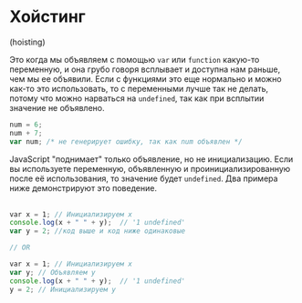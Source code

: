# Хойстинг
(hoisting)

Это когда мы объявляем с помощью `var` или `function` какую-то переменную, и она грубо говоря всплывает и доступна нам раньше, чем мы ее объявили. 
Если с функциями это еще нормально и можно как-то это использовать, то с переменными лучше так не делать, потому что можно нарваться на `undefined`, так как при всплытии значение не объявлено.



```js
num = 6;
num + 7;
var num; /* не генерирует ошибку, так как num объявлен */
```

JavaScript "поднимает" только объявление, но не инициализацию. Если вы используете переменную, объявленную и проинициализированную после её использования, то значение будет `undefined`. Два примера ниже демонстрируют это поведение.  
 
```js
var x = 1; // Инициализируем x
console.log(x + " " + y);  // '1 undefined'
var y = 2; //код выше и код ниже одинаковые

// OR

var x = 1; // Инициализируем x
var y; // Объявляем y
console.log(x + " " + y);  // '1 undefined'
y = 2; // Инициализируем y
```